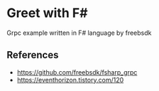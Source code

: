 # Greet with F#
Grpc example written in F# language by freebsdk

## References

- https://github.com/freebsdk/fsharp_grpc
- https://eventhorizon.tistory.com/120
